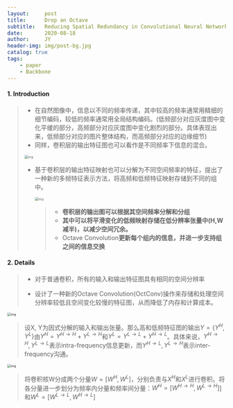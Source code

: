 ```yaml
---
layout:     post
title:      Drop an Octave
subtitle:   Reducing Spatial Redundancy in Convolutional Neural Networks with Octave Convolution
date:       2020-08-18
author:     JY
header-img: img/post-bg.jpg
catalog: true
tags:
    - paper
    - Backbone
---
```




#### 1. Introduction

> - 在自然图像中，信息以不同的频率传递，其中较高的频率通常用精细的细节编码，较低的频率通常用全局结构编码。(低频部分对应灰度图中变化平缓的部分，高频部分对应灰度图中变化剧烈的部分。具体表现出来，低频部分对应的图片整体结构，而高频部分对应的边缘细节)
> - 同样，卷积层的输出特征图也可以看作是不同频率下信息的混合。
>
> <img src="https://github.com/ZJU-CVs/zju-cvs.github.io/raw/master/img/picture/Octave Convolution2.png" alt="img" style="zoom:50%;" />
>
> - 基于卷积层的输出特征映射也可以分解为不同空间频率的特征，提出了一种新的多频特征表示方法，将高频和低频特征映射存储到不同的组中。
>
>   <img src="https://github.com/ZJU-CVs/zju-cvs.github.io/raw/master/img/picture/Octave Convolution1.png" alt="img" style="zoom:50%;" />
>
>   > - **卷积层的输出图可以根据其空间频率分解和分组**
>   > - **其中可以将平滑变化的低频映射存储在低分辨率张量中(H,W减半)，以减少空间冗余。**
>   > - Octave Convolution**更新每个组内的信息，并进一步支持组之间的信息交换**



#### 2. Details

> - 对于普通卷积，所有的输入和输出特征图具有相同的空间分辨率
>
> - 设计了一种新的Octave Convolution(OctConv)操作来存储和处理空间分辨率较低且空间变化较慢的特征图，从而降低了内存和计算成本。

<img src="https://github.com/ZJU-CVs/zju-cvs.github.io/raw/master/img/picture/Octave Convolution.png" alt="img" style="zoom:50%;" />

> 设X, Y为因式分解的输入和输出张量。那么高和低频特征图的输出$Y=\{Y^H,Y^L\}$由$Y^{H}=Y^{H \rightarrow H}+Y^{L \rightarrow H}$和$Y^{L}=Y^{L \rightarrow L}+Y^{H \rightarrow L}$。具体来说，$Y^{H \rightarrow H}, Y^{L \rightarrow L}$表示intra-frequency信息更新，而$Y^{H \rightarrow L}, Y^{L \rightarrow H}$表示inter-frequency沟通。

<img src="https://github.com/ZJU-CVs/zju-cvs.github.io/raw/master/img/picture/Octave Convolution kernel.png" alt="img" style="zoom:50%;" />

> 将卷积核W分成两个分量$W=\left[W^{H}, W^{L}\right]$，分别负责与$X^{H}$和$X^{L}$进行卷积。将各分量进一步划分为频率内分量和频率间分量：$W^{H}=\left[W^{H \rightarrow H}, W^{L \rightarrow H}\right]$]和$W^{L}=\left[W^{L \rightarrow L}, W^{H \rightarrow L}\right]$



